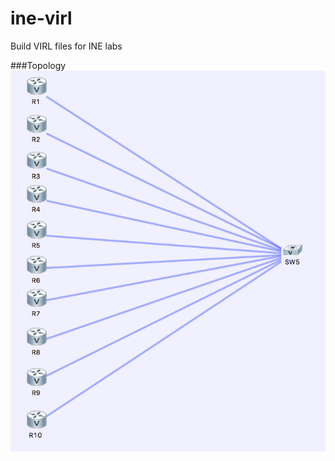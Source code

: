 # ine-virl
Build VIRL files for INE labs

###Topology  
![](https://github.com/bobthebutcher/ine-virl/blob/master/ine-rs-virl-topology.png)
